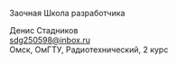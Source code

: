 Заочная Школа разработчика  

Денис Стадников  
sdg250598@inbox.ru  
Омск, ОмГТУ, Радиотехнический, 2 курс
